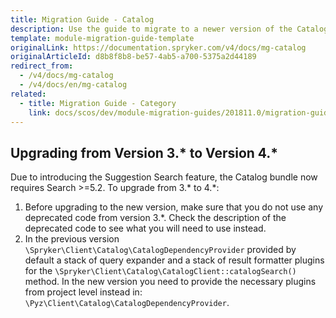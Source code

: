 ```yaml
---
title: Migration Guide - Catalog
description: Use the guide to migrate to a newer version of the Catalog module.
template: module-migration-guide-template
originalLink: https://documentation.spryker.com/v4/docs/mg-catalog
originalArticleId: d8b8f8b8-be57-4ab5-a700-5375a2d44189
redirect_from:
  - /v4/docs/mg-catalog
  - /v4/docs/en/mg-catalog
related:
  - title: Migration Guide - Category
    link: docs/scos/dev/module-migration-guides/201811.0/migration-guide-category.html
---
```


## Upgrading from Version 3.* to Version 4.*

Due to introducing the Suggestion Search feature, the Catalog bundle now requires Search >=5.2.
To upgrade from 3.* to 4.\*:
1. Before upgrading to the new version, make sure that you do not use any deprecated code from version 3.\*. Check the description of the deprecated code to see what you will need to use instead.
2. In the previous version `\Spryker\Client\Catalog\CatalogDependencyProvider` provided by default a stack of query expander and a stack of result formatter plugins for the `\Spryker\Client\Catalog\CatalogClient::catalogSearch()` method. In the new version you need to provide the necessary plugins from project level instead in: `\Pyz\Client\Catalog\CatalogDependencyProvider`.
